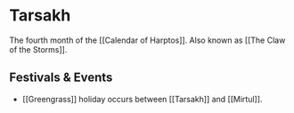 # Tarsakh
The fourth month of the [[Calendar of Harptos]]. Also known as [[The Claw of the Storms]].

## Festivals & Events
- [[Greengrass]] holiday occurs between [[Tarsakh]] and [[Mirtul]].